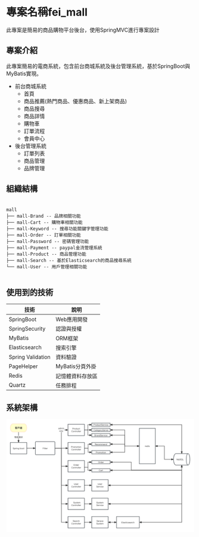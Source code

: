 # 專案名稱fei_mall
此專案是簡易的商品購物平台後台，使用SpringMVC進行專案設計

## 專案介紹
此專案簡易的電商系統，包含前台商城系統及後台管理系統，基於SpringBoot與MyBatis實現。
- 前台商城系統
  - 首頁
  - 商品推薦(熱門商品、優惠商品、新上架商品)
  - 商品搜尋
  - 商品詳情
  - 購物車
  - 訂單流程
  - 會員中心
- 後台管理系統
  - 訂單列表
  - 商品管理
  - 品牌管理
  
## 組織結構
 <pre><code>
mall
├── mall-Brand -- 品牌相關功能
├── mall-Cart -- 購物車相關功能
├── mall-Keyword -- 搜尋功能關鍵字管理功能
├── mall-Order -- 訂單相關功能
├── mall-Password -- 密碼管理功能
├── mall-Payment -- paypal金流管理系統
├── mall-Product -- 商品管理功能
├── mall-Search -- 基於Elasticsearch的商品搜尋系統
└── mall-User -- 用戶管理相關功能
 </code></pre>
 
## 使用到的技術
| 技術 | 說明 |
| --- | --- | 
| SpringBoot | Web應用開發 | 
| SpringSecurity | 認證與授權 | 
| MyBatis	 | ORM框架 | 
| Elasticsearch | 搜索引擎 | 
| Spring Validation | 資料驗證 | 
| PageHelper | MyBatis分頁外掛 | 
| Redis | 記憶體資料存放區 | 
| Quartz | 任務排程 | 

## 系統架構
![Image text](https://github.com/Roshiahsu/img-folder/blob/main/1.png)
